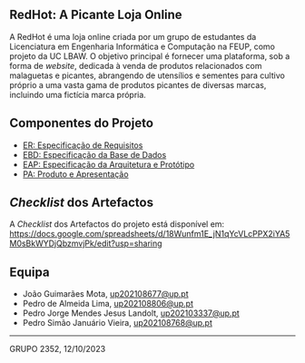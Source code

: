 ## RedHot: A Picante Loja Online

A RedHot é uma loja online criada por um grupo de estudantes da Licenciatura em Engenharia Informática e Computação na FEUP, como projeto da UC LBAW. O objetivo principal é fornecer uma plataforma, sob a forma de *website*, dedicada à venda de produtos relacionados com malaguetas e picantes, abrangendo de utensílios e sementes para cultivo próprio a uma vasta gama de produtos picantes de diversas marcas, incluindo uma fictícia marca própria.

## Componentes do Projeto
- [ER: Especificação de Requisitos](ER)
- [EBD: Especificação da Base de Dados](EBD)
- [EAP: Especificação da Arquitetura e Protótipo](EAP)
- [PA: Produto e Apresentação](PA)

## _Checklist_ dos Artefactos

A _Checklist_ dos Artefactos do projeto está disponível em: https://docs.google.com/spreadsheets/d/18Wunfm1E_jN1qYcVLcPPX2iYA5M0sBkWYDjQbzmvjPk/edit?usp=sharing

## Equipa

- João Guimarães Mota, up202108677@up.pt
- Pedro de Almeida Lima, up202108806@up.pt
- Pedro Jorge Mendes Jesus Landolt, up202103337@up.pt
- Pedro Simão Januário Vieira, up202108768@up.pt

***
GRUPO 2352, 12/10/2023

